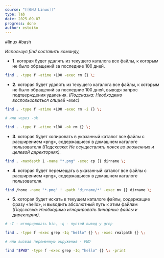 ```yaml
---
course: "[[GNU Linux]]"
type: lab
date: 2025-09-07
progress: done
author: estoiko
---
```

#linux #bash

*Используя find составить команду,*

- **1.** которая будет удалять из текущего каталога все файлы, к которым не было обращений за последние 100 дней.

```bash
find . -type f -atime +100 -exec rm {} \; 
```

- **2.** которая будет удалять из текущего каталога все файлы, к которым не было обращений за последние 100 дней, выводя запрос подтверждения удаления. *(Подсказка: Необходимо воспользоваться опцией -exec)*

 ```bash
find . -type f -atime +100 -exec rm -i {} \;

# или через -ok

find . -type f -atime +100 -ok rm {} \;
```

- **3.** которая будет копировать в указанный каталог все файлы с расширением «png», содержащиеся в домашнем каталоге пользователя *(Подсказка: Не осуществлять поиск во вложенных и целевой директориях).*

```bash
find . -maxdepth 1 -name "*.png" -exec cp {} dirname \;
```

- **4.** которая будет перемещать в указанный каталог все файлы с расширением «png», содержащиеся в домашнем каталоге пользователя.

```bash
find /home -name "*.png" ! -path "dirname/*" -exec mv {} dirname \;
```

- **5.** которая будет искать в текущем каталоге файлы, содержащие фразу «hello», и выводить абсолютный путь к этим файлам *(Подсказка: Необходимо игнорировать бинарные файлы и директории).*

```bash
# -I - игнорировать bin, -q - пустой вывод у grep

find . -type f -exec grep -Iq "hello" {} \; -exec realpath {} \;

# или вызвав переменную окружения - PWD

find "$PWD" -type f -exec grep -Iq "hello" {} \; -print
```
